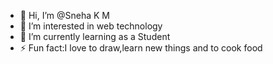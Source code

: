 - 👋 Hi, I’m @Sneha K M
- 👀 I’m interested in web technology 
- 🌱 I’m currently learning as a Student 
- ⚡ Fun fact:I love to draw,learn new things and to cook food  

<!---
Sneha020310/Sneha020310 is a ✨ special ✨ repository because its `README.md` (this file) appears on your GitHub profile.
You can click the Preview link to take a look at your changes.
--->
